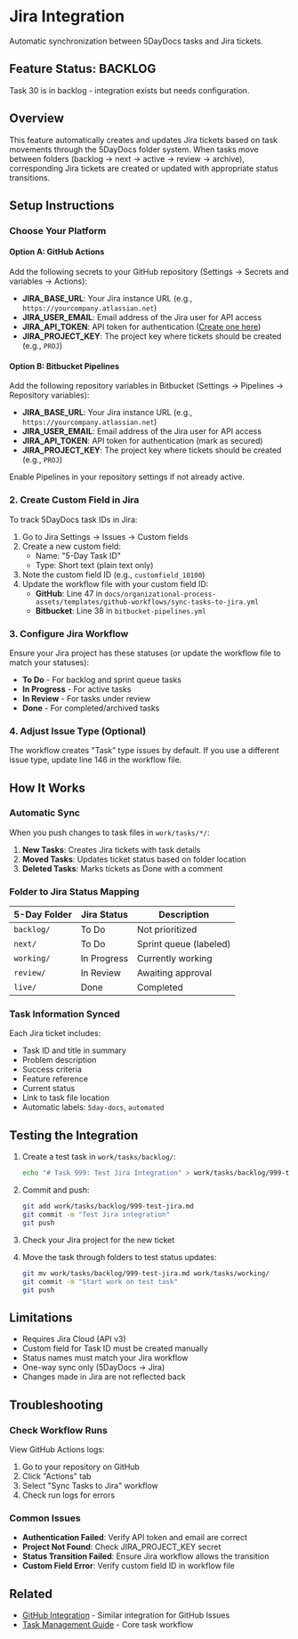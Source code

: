 # Jira Integration

Automatic synchronization between 5DayDocs tasks and Jira tickets.

## Feature Status: BACKLOG

Task 30 is in backlog - integration exists but needs configuration.

## Overview

This feature automatically creates and updates Jira tickets based on task movements through the 5DayDocs folder system. When tasks move between folders (backlog → next → active → review → archive), corresponding Jira tickets are created or updated with appropriate status transitions.

## Setup Instructions

### Choose Your Platform

#### Option A: GitHub Actions

Add the following secrets to your GitHub repository (Settings → Secrets and variables → Actions):

- **JIRA_BASE_URL**: Your Jira instance URL (e.g., `https://yourcompany.atlassian.net`)
- **JIRA_USER_EMAIL**: Email address of the Jira user for API access
- **JIRA_API_TOKEN**: API token for authentication ([Create one here](https://id.atlassian.com/manage-profile/security/api-tokens))
- **JIRA_PROJECT_KEY**: The project key where tickets should be created (e.g., `PROJ`)

#### Option B: Bitbucket Pipelines

Add the following repository variables in Bitbucket (Settings → Pipelines → Repository variables):

- **JIRA_BASE_URL**: Your Jira instance URL (e.g., `https://yourcompany.atlassian.net`)
- **JIRA_USER_EMAIL**: Email address of the Jira user for API access
- **JIRA_API_TOKEN**: API token for authentication (mark as secured)
- **JIRA_PROJECT_KEY**: The project key where tickets should be created (e.g., `PROJ`)

Enable Pipelines in your repository settings if not already active.

### 2. Create Custom Field in Jira

To track 5DayDocs task IDs in Jira:

1. Go to Jira Settings → Issues → Custom fields
2. Create a new custom field:
   - Name: "5-Day Task ID"
   - Type: Short text (plain text only)
3. Note the custom field ID (e.g., `customfield_10100`)
4. Update the workflow file with your custom field ID:
   - **GitHub**: Line 47 in `docs/organizational-process-assets/templates/github-workflows/sync-tasks-to-jira.yml`
   - **Bitbucket**: Line 38 in `bitbucket-pipelines.yml`

### 3. Configure Jira Workflow

Ensure your Jira project has these statuses (or update the workflow file to match your statuses):

- **To Do** - For backlog and sprint queue tasks
- **In Progress** - For active tasks
- **In Review** - For tasks under review
- **Done** - For completed/archived tasks

### 4. Adjust Issue Type (Optional)

The workflow creates "Task" type issues by default. If you use a different issue type, update line 146 in the workflow file.

## How It Works

### Automatic Sync

When you push changes to task files in `work/tasks/*/`:

1. **New Tasks**: Creates Jira tickets with task details
2. **Moved Tasks**: Updates ticket status based on folder location
3. **Deleted Tasks**: Marks tickets as Done with a comment

### Folder to Jira Status Mapping

| 5-Day Folder | Jira Status | Description |
|--------------|-------------|-------------|
| `backlog/` | To Do | Not prioritized |
| `next/` | To Do | Sprint queue (labeled) |
| `working/` | In Progress | Currently working |
| `review/` | In Review | Awaiting approval |
| `live/` | Done | Completed |

### Task Information Synced

Each Jira ticket includes:

- Task ID and title in summary
- Problem description
- Success criteria
- Feature reference
- Current status
- Link to task file location
- Automatic labels: `5day-docs`, `automated`

## Testing the Integration

1. Create a test task in `work/tasks/backlog/`:
   ```bash
   echo "# Task 999: Test Jira Integration" > work/tasks/backlog/999-test-jira.md
   ```

2. Commit and push:
   ```bash
   git add work/tasks/backlog/999-test-jira.md
   git commit -m "Test Jira integration"
   git push
   ```

3. Check your Jira project for the new ticket

4. Move the task through folders to test status updates:
   ```bash
   git mv work/tasks/backlog/999-test-jira.md work/tasks/working/
   git commit -m "Start work on test task"
   git push
   ```

## Limitations

- Requires Jira Cloud (API v3)
- Custom field for Task ID must be created manually
- Status names must match your Jira workflow
- One-way sync only (5DayDocs → Jira)
- Changes made in Jira are not reflected back

## Troubleshooting

### Check Workflow Runs

View GitHub Actions logs:
1. Go to your repository on GitHub
2. Click "Actions" tab
3. Select "Sync Tasks to Jira" workflow
4. Check run logs for errors

### Common Issues

- **Authentication Failed**: Verify API token and email are correct
- **Project Not Found**: Check JIRA_PROJECT_KEY secret
- **Status Transition Failed**: Ensure Jira workflow allows the transition
- **Custom Field Error**: Verify custom field ID in workflow file

## Related

- [GitHub Integration](./github-integration.md) - Similar integration for GitHub Issues
- [Task Management Guide](../guides/task-management.md) - Core task workflow